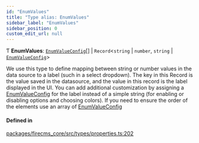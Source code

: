 ```yaml
---
id: "EnumValues"
title: "Type alias: EnumValues"
sidebar_label: "EnumValues"
sidebar_position: 0
custom_edit_url: null
---
```


Ƭ **EnumValues**: [`EnumValueConfig`](EnumValueConfig.md)[] \| `Record`\<`string` \| `number`, `string` \| [`EnumValueConfig`](EnumValueConfig.md)\>

We use this type to define mapping between string or number values in
the data source to a label (such in a select dropdown).
The key in this Record is the value saved in the datasource, and the value in
this record is the label displayed in the UI.
You can add additional customization by assigning a [EnumValueConfig](EnumValueConfig.md) for the
label instead of a simple string (for enabling or disabling options and
choosing colors).
If you need to ensure the order of the elements use an array of [EnumValueConfig](EnumValueConfig.md)

#### Defined in

[packages/firecms_core/src/types/properties.ts:202](https://github.com/FireCMSco/firecms/blob/d45f3739/packages/firecms_core/src/types/properties.ts#L202)
